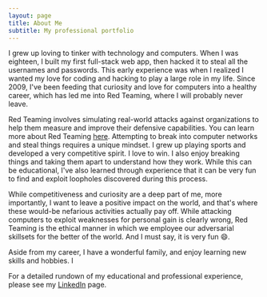 ```yaml
---
layout: page
title: About Me
subtitle: My professional portfolio
---
```


I grew up loving to tinker with technology and computers. When I was eighteen, I built my first full-stack web app, then hacked it to steal all the usernames and passwords. This early experience was when I realized I wanted my love for coding and hacking to play a large role in my life. Since 2009, I've been feeding that curiosity and love for computers into a healthy career, which has led me into Red Teaming, where I will probably never leave.

Red Teaming involves simulating real-world attacks against organizations to help them measure and improve their defensive capabilities. You can learn more about Red Teaming [here](../redteaming/). Attempting to break into computer networks and steal things requires a unique mindset. I grew up playing sports and developed a very competitive spirit. I love to win. I also enjoy breaking things and taking them apart to understand how they work. While this can be educational, I've also learned through experience that it can be very fun to find and exploit loopholes discovered during this process.

While competitiveness and curiosity are a deep part of me, more importantly, I want to leave a positive impact on the world, and that's where these would-be nefarious activities actually pay off. While attacking computers to exploit weaknesses for personal gain is clearly wrong, Red Teaming is the ethical manner in which we employee our adversarial skillsets for the better of the world. And I must say, it is very fun :smile:.

Aside from my career, I have a wonderful family, and enjoy learning new skills and hobbies. I

For a detailed rundown of my educational and professional experience, please see my [LinkedIn](https://www.linkedin.com/in/ty-anderson-redteamer/) page.
